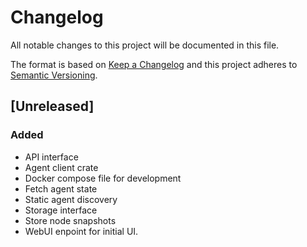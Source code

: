 # Changelog
All notable changes to this project will be documented in this file.

The format is based on [Keep a Changelog](http://keepachangelog.com/en/1.0.0/)
and this project adheres to [Semantic Versioning](http://semver.org/spec/v2.0.0.html).

## [Unreleased]
### Added
- API interface
- Agent client crate
- Docker compose file for development
- Fetch agent state
- Static agent discovery
- Storage interface
- Store node snapshots
- WebUI enpoint for initial UI.
